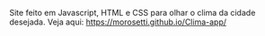 Site feito em Javascript, HTML e CSS para olhar o clima da cidade desejada.
Veja aqui: https://morosetti.github.io/Clima-app/

